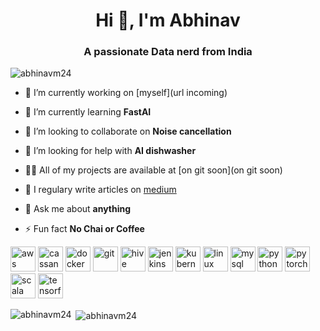<h1 align="center">Hi 👋, I'm Abhinav</h1>
<h3 align="center">A passionate Data nerd from India</h3>

<p align="left"> <img src="https://komarev.com/ghpvc/?username=abhinavm24" alt="abhinavm24" /> </p>

- 🔭 I’m currently working on [myself](url incoming)

- 🌱 I’m currently learning **FastAI**

- 👯 I’m looking to collaborate on **Noise cancellation**

- 🤝 I’m looking for help with **AI dishwasher**

- 👨‍💻 All of my projects are available at [on git soon](on git soon)

- 📝 I regulary write articles on [medium](medium)

- 💬 Ask me about **anything**

- ⚡ Fun fact **No Chai or Coffee**

<p align="left"><img src="https://devicons.github.io/devicon/devicon.git/icons/amazonwebservices/amazonwebservices-original-wordmark.svg" alt="aws" width="40" height="40"/> <img src="https://www.vectorlogo.zone/logos/apache_cassandra/apache_cassandra-icon.svg" alt="cassandra" width="40" height="40"/> <img src="https://devicons.github.io/devicon/devicon.git/icons/docker/docker-original-wordmark.svg" alt="docker" width="40" height="40"/> <img src="https://www.vectorlogo.zone/logos/git-scm/git-scm-icon.svg" alt="git" width="40" height="40"/> <img src="https://www.vectorlogo.zone/logos/apache_hive/apache_hive-icon.svg" alt="hive" width="40" height="40"/> <img src="https://www.vectorlogo.zone/logos/jenkins/jenkins-icon.svg" alt="jenkins" width="40" height="40"/> <img src="https://www.vectorlogo.zone/logos/kubernetes/kubernetes-icon.svg" alt="kubernetes" width="40" height="40"/> <img src="https://devicons.github.io/devicon/devicon.git/icons/linux/linux-original.svg" alt="linux" width="40" height="40"/> <img src="https://devicons.github.io/devicon/devicon.git/icons/mysql/mysql-original-wordmark.svg" alt="mysql" width="40" height="40"/> <img src="https://devicons.github.io/devicon/devicon.git/icons/python/python-original.svg" alt="python" width="40" height="40"/> <img src="https://www.vectorlogo.zone/logos/pytorch/pytorch-icon.svg" alt="pytorch" width="40" height="40"/> <img src="https://devicons.github.io/devicon/devicon.git/icons/scala/scala-original-wordmark.svg" alt="scala" width="40" height="40"/> <img src="https://www.vectorlogo.zone/logos/tensorflow/tensorflow-icon.svg" alt="tensorflow" width="40" height="40"/></p><p><img align="left" src="https://github-readme-stats.vercel.app/api/top-langs/?username=abhinavm24&layout=compact&hide=html" alt="abhinavm24" /></p>

<p>&nbsp;<img align="center" src="https://github-readme-stats.vercel.app/api?username=abhinavm24&show_icons=true" alt="abhinavm24" /></p>

